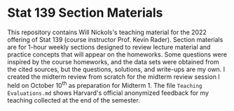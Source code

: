 # Stat 139 Section Materials
This repository contains Will Nickols's teaching material for the 2022 offering of Stat 139 (course instructor Prof. Kevin Rader).  Section materials are for 1-hour weekly sections designed to review lecture material and practice concepts that will appear on the homeworks.  Some questions were inspired by the course homeworks, and the data sets were obtained from the cited sources, but the questions, solutions, and write-ups are my own.  I created the midterm review from scratch for the midterm review session I held on October 10<sup>th</sup> as preparation for Midterm 1.  The file `Teaching Evaluations.md` shows Harvard's official anonymized feedback for my teaching collected at the end of the semester.
